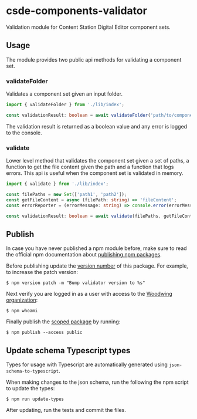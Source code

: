 # csde-components-validator
Validation module for Content Station Digital Editor component sets.

## Usage

The module provides two public api methods for validating a component set.

### validateFolder

Validates a component set given an input folder.

```ts
import { validateFolder } from './lib/index';

const validationResult: boolean = await validateFolder('path/to/component-set');
```

The validation result is returned as a boolean value and any error is logged to the console.

### validate

Lower level method that validates the component set given a set of paths, a function to get the file content given the path and a function that logs errors. This api is useful when the component set is validated in memory.

```ts
import { validate } from './lib/index';

const filePaths = new Set(['path1', 'path2']);
const getFileContent = async (filePath: string) => 'fileContent';
const errorReporter = (errorMessage: string) => console.error(errorMessage);

const validationResult: boolean = await validate(filePaths, getFileContent, errorReporter);
```

## Publish
In case you have never published a npm module before, make sure to read the official npm documentation about [publishing npm packages](https://docs.npmjs.com/getting-started/publishing-npm-packages).

Before publishing update the [version number](https://docs.npmjs.com/getting-started/publishing-npm-packages#how-to-update-the-version-number) of this package. For example, to increase the patch version:

    $ npm version patch -m "Bump validator version to %s"

Next verify you are logged in as a user with access to the [Woodwing organization](https://www.npmjs.com/org/woodwing):

    $ npm whoami

Finally publish the [scoped package](https://www.npmjs.com/docs/orgs/publishing-an-org-scoped-package.html#publishing-a-public-scoped-package) by running:

    $ npm publish --access public

## Update schema Typescript types
Types for usage with Typescript are automatically generated using `json-schema-to-typescript`.

When making changes to the json schema, run the following the npm script to update the types:

    $ npm run update-types

After updating, run the tests and commit the files.

